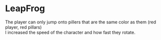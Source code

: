 # LeapFrog
The player can only jump onto pillers that are the same color as them (red player, red pillars)
<br>
I increased the speed of the character and how fast they rotate.
